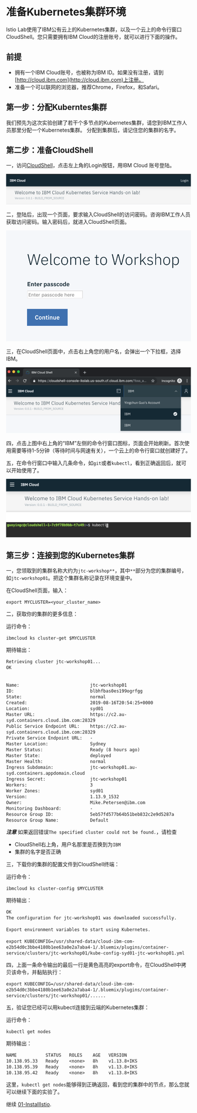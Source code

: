 # 准备Kubernetes集群环境

Istio Lab使用了IBM公有云上的Kubernetes集群，以及一个云上的命令行窗口CloudShell。您只需要拥有IBM Cloud的注册账号，就可以进行下面的操作。

## 前提

* 拥有一个IBM Cloud账号，也被称为IBM ID。如果没有注册，请到[http://cloud.ibm.com](http://cloud.ibm.com)上注册。
* 准备一个可以联网的浏览器，推荐Chrome，Firefox，和Safari。

## 第一步：分配Kuberntes集群

我们预先为这次实验创建了若干个多节点的Kubernetes集群，请您到IBM工作人员那里分配一个Kubernetes集群。 分配到集群后，请记住您的集群的名字。

## 第二步：准备CloudShell

一，访问[CloudShell](https://cloudshell-console-ikslab.us-south.cf.cloud.ibm.com/)，点击左上角的Login按钮，用IBM Cloud 账号登陆。

![](https://github.com/daisy-ycguo/knativelab/raw/master/images/cloudshell-overview.png)

二，登陆后，出现一个页面，要求输入CloudShell的访问密码。咨询IBM工作人员获取访问密码。输入密码后，就进入CloudShell页面。

![](https://github.com/daisy-ycguo/knativelab/raw/master/images/cloudshell-passw.png)

三，在CloudShell页面中，点击右上角您的用户名，会弹出一个下拉框，选择IBM。 

![](https://github.com/daisy-ycguo/knativelab/raw/master/images/cloudshell-account.png)

四，点击上图中右上角的“IBM”左侧的命令行窗口图标，页面会开始刷新。首次使用需要等待1-5分钟（等待时间与网速有关），一个云上的命令行窗口就创建好了。

五，在命令行窗口中输入几条命令，如`git`或者`kubectl`，看到正确返回后，就可以开始使用了。

![](https://github.com/daisy-ycguo/knativelab/raw/master/images/cloudshell-terminal.png)

## 第三步：连接到您的Kubernetes集群

一，您领取到的集群名称大约为`jtc-workshop**`，其中`**`部分为您的集群编号，如`jtc-workshop01`。把这个集群名称记录在环境变量中。

   在CloudShell页面，输入：
   ```text
   export MYCLUSTER=<your_cluster_name>
   ```

二，获取你的集群的更多信息：

运行命令：
```text
ibmcloud ks cluster-get $MYCLUSTER
```

期待输出：
```
Retrieving cluster jtc-workshop01...
OK


Name:                           jtc-workshop01
ID:                             blbhfbas0es199ogrfgg
State:                          normal
Created:                        2019-08-16T20:54:25+0000
Location:                       syd01
Master URL:                     https://c2.au-syd.containers.cloud.ibm.com:28329
Public Service Endpoint URL:    https://c2.au-syd.containers.cloud.ibm.com:28329
Private Service Endpoint URL:   -
Master Location:                Sydney
Master Status:                  Ready (8 hours ago)
Master State:                   deployed
Master Health:                  normal
Ingress Subdomain:              jtc-workshop01.au-syd.containers.appdomain.cloud
Ingress Secret:                 jtc-workshop01
Workers:                        3
Worker Zones:                   syd01
Version:                        1.13.9_1532
Owner:                          Mike.Petersen@ibm.com
Monitoring Dashboard:           -
Resource Group ID:              5eb57fd577b64b51beb832c2e9d5287a
Resource Group Name:            Default
```

***注意*** 如果返回错误`The specified cluster could not be found.`，请检查
- CloudShell右上角，用户名那里是否换到为`IBM`
- 集群的名字是否正确

三，下载你的集群的配置文件到CloudShell终端：

   运行命令：
   ```text
   ibmcloud ks cluster-config $MYCLUSTER
   ```
   期待输出：
   ```
   OK
   The configuration for jtc-workshop01 was downloaded successfully.

   Export environment variables to start using Kubernetes.

   export KUBECONFIG=/usr/shared-data/cloud-ibm-com-e2b54d0c3bbe4180b1ee63a0e2a7aba4-1/.bluemix/plugins/container-service/clusters/jtc-workshop01/kube-config-syd01-jtc-workshop01.yml
   ```

四，上面一条命令输出的最后一行是黄色高亮的export命令，在CloudShell中拷贝该命令，并黏贴执行：

   ```text
   export KUBECONFIG=/usr/shared-data/cloud-ibm-com-e2b54d0c3bbe4180b1ee63a0e2a7aba4-1/.bluemix/plugins/container-service/clusters/jtc-workshop01/......
   ```

五，验证您已经可以用kubectl连接到云端的Kubernetes集群：

   运行命令：
   ```text
   kubectl get nodes
   ```
   期待输出：
   ```
   NAME           STATUS   ROLES    AGE   VERSION
   10.138.95.33   Ready    <none>   8h    v1.13.8+IKS
   10.138.95.39   Ready    <none>   8h    v1.13.8+IKS
   10.138.95.42   Ready    <none>   8h    v1.13.8+IKS
   ```

这里，`kubectl get nodes`能够得到正确返回，看到您的集群中的节点，那么您就可以继续下面的实验了。

继续 [01-InstallIstio](../01-InstallIstio/README.md).

